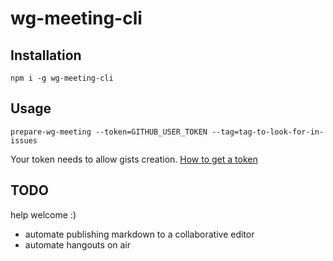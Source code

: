 # wg-meeting-cli

## Installation

```
npm i -g wg-meeting-cli
```
## Usage
```
prepare-wg-meeting --token=GITHUB_USER_TOKEN --tag=tag-to-look-for-in-issues
```

Your token needs to allow gists creation.
[How to get a token](https://help.github.com/articles/creating-a-personal-access-token-for-the-command-line/)


## TODO

help welcome :)

- automate publishing markdown to a collaborative editor
- automate hangouts on air
